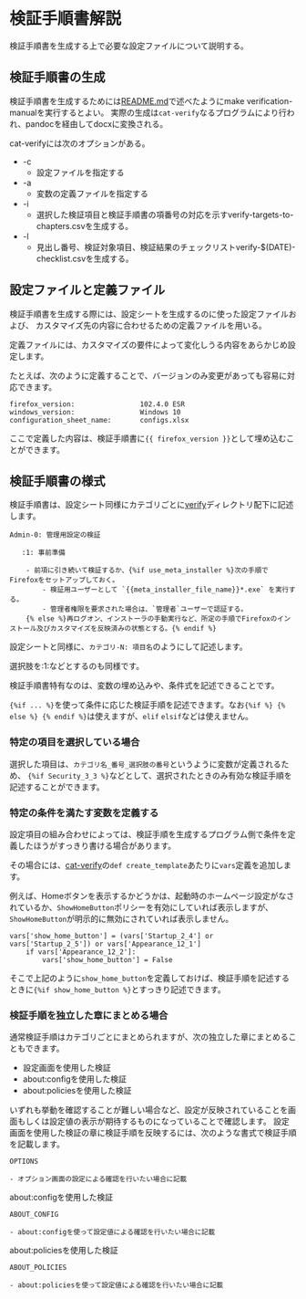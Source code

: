 # 検証手順書解説

検証手順書を生成する上で必要な設定ファイルについて説明する。

## 検証手順書の生成

検証手順書を生成するためには[README.md](./README.md)で述べたようにmake verification-manualを実行するとよい。
実際の生成は`cat-verify`なるプログラムにより行われ、pandocを経由してdocxに変換される。

cat-verifyには次のオプションがある。

* -c
  * 設定ファイルを指定する
* -a
  * 変数の定義ファイルを指定する
* -i
  * 選択した検証項目と検証手順書の項番号の対応を示すverify-targets-to-chapters.csvを生成する。
* -l
  * 見出し番号、検証対象項目、検証結果のチェックリストverify-$(DATE)-checklist.csvを生成する。

## 設定ファイルと定義ファイル

検証手順書を生成する際には、設定シートを生成するのに使った設定ファイルおよび、
カスタマイズ先の内容に合わせるための定義ファイルを用いる。

定義ファイルには、カスタマイズの要件によって変化しうる内容をあらかじめ設定します。

たとえば、次のように定義することで、バージョンのみ変更があっても容易に対応できます。

```
firefox_version:                102.4.0 ESR
windows_version:                Windows 10
configuration_sheet_name:       configs.xlsx
```

ここで定義した内容は、検証手順書に`{{ firefox_version }}`として埋め込むことができます。

## 検証手順書の様式


検証手順書は、設定シート同様にカテゴリごとに[verify](../verify)ディレクトリ配下に記述します。


```
Admin-0: 管理用設定の検証

   :1: 事前準備

    - 前項に引き続いて検証するか、{%if use_meta_installer %}次の手順でFirefoxをセットアップしておく。
        - 検証用ユーザーとして `{{meta_installer_file_name}}*.exe` を実行する。
        - 管理者権限を要求された場合は、`管理者`ユーザーで認証する。
    {% else %}再ログオン、インストーラの手動実行など、所定の手順でFirefoxのインストール及びカスタマイズを反映済みの状態とする。{% endif %}

```

設定シートと同様に、`カテゴリ-N: 項目名`のようにして記述します。

選択肢を:1:などとするのも同様です。

検証手順書特有なのは、変数の埋め込みや、条件式を記述できることです。

`{%if ... %}`を使って条件に応じた検証手順を記述できます。なお`{%if %} {% else %} {% endif %}`は使えますが、`elif` `elsif`などは使えません。

### 特定の項目を選択している場合

選択した項目は、`カテゴリ名_番号_選択肢の番号`というように変数が定義されるため、
`{%if Security_3_3 %}`などとして、選択されたときのみ有効な検証手順を記述することができます。

### 特定の条件を満たす変数を定義する

設定項目の組み合わせによっては、検証手順を生成するプログラム側で条件を定義したほうがすっきり書ける場合があります。

その場合には、[cat-verify](../cat-verify)の`def create_template`あたりに`vars`定義を追加します。

例えば、Homeボタンを表示するかどうかは、起動時のホームページ設定がなされているか、`ShowHomeButton`ポリシーを有効にしていれば表示しますが、
`ShowHomeButton`が明示的に無効にされていれば表示しません。

```
vars['show_home_button'] = (vars['Startup_2_4'] or vars['Startup_2_5']) or vars['Appearance_12_1']
    if vars['Appearance_12_2']:
        vars['show_home_button'] = False
```

そこで上記のように`show_home_button`を定義しておけば、検証手順を記述するときに`{%if show_home_button %}`とすっきり記述できます。

### 検証手順を独立した章にまとめる場合

通常検証手順はカテゴリごとにまとめられますが、次の独立した章にまとめることもできます。

* 設定画面を使用した検証
* about:configを使用した検証
* about:policiesを使用した検証

いずれも挙動を確認することが難しい場合など、設定が反映されていることを画面もしくは設定値の表示が期待するものになっていることで確認します。
設定画面を使用した検証の章に検証手順を反映するには、次のような書式で検証手順を記載します。

```
OPTIONS

- オプション画面の設定による確認を行いたい場合に記載
```

about:configを使用した検証

```
ABOUT_CONFIG

- about:configを使って設定値による確認を行いたい場合に記載
```

about:policiesを使用した検証

```
ABOUT_POLICIES

- about:policiesを使って設定値による確認を行いたい場合に記載
```
